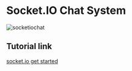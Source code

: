 # Socket.IO Chat System

<img src="https://i.ibb.co/wQP1bZy/socketiochat.png" alt="socketiochat" border="0">

##  Tutorial link
[socket.io get started](https://socket.io/get-started/chat "socket.io get started")
